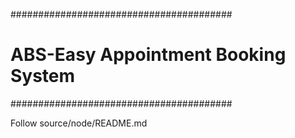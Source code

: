 ########################################
# ABS-Easy Appointment Booking System  # 
########################################

Follow source/node/README.md
